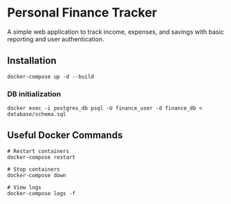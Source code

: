 # Personal Finance Tracker
A simple web application to track income, expenses, and savings with basic reporting and user authentication.

## Installation
```shell
docker-compose up -d --build
```

### DB initialization
```shell
docker exec -i postgres_db psql -U finance_user -d finance_db < database/schema.sql
```

## Useful Docker Commands
```shell
# Restart containers
docker-compose restart

# Stop containers
docker-compose down

# View logs
docker-compose logs -f
```
